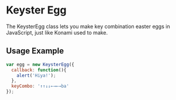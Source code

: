 Keyster Egg
=================

The KeysterEgg class lets you make key combination easter eggs in JavaScript, just like Konami used to make.

## Usage Example

```Javascript
var egg = new KeysterEgg({
  callback: function(){
    alert('Hiya!');
  },
  keyCombo: '↑↑↓↓←→←→ba'
});
```
